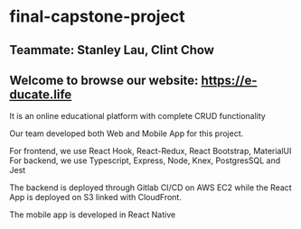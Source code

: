 # final-capstone-project

## Teammate: Stanley Lau, Clint Chow

## Welcome to browse our website: https://e-ducate.life
It is an online educational platform with complete CRUD functionality

Our team developed both Web and Mobile App for this project. 

For frontend, we use React Hook, React-Redux, React Bootstrap, MaterialUI
For backend, we use Typescript, Express, Node, Knex, PostgresSQL and Jest

The backend is deployed through Gitlab CI/CD on AWS EC2 while the React App is deployed on S3 linked with CloudFront.

The mobile app is developed in React Native


